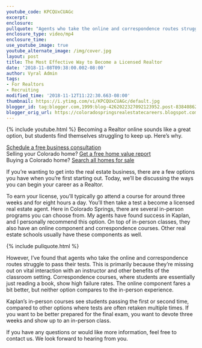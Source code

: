 ```yaml
---
youtube_code: KPCQUxCUAGc
excerpt:
enclosure:
pullquote: "Agents who take the online and correspondence routes struggle to pass their tests."
enclosure_type: video/mp4
enclosure_time:
use_youtube_image: true
youtube_alternate_image: /img/cover.jpg
layout: post
title: The Most Effective Way to Become a Licensed Realtor
date: '2018-11-08T09:38:00.002-08:00'
author: Vyral Admin
tags:
- For Realtors
- Recruiting
modified_time: '2018-11-12T11:22:30.663-08:00'
thumbnail: https://i.ytimg.com/vi/KPCQUxCUAGc/default.jpg
blogger_id: tag:blogger.com,1999:blog-4262022327092123952.post-838408628336782566
blogger_orig_url: https://coloradospringsrealestatecareers.blogspot.com/2018/11/the-most-effective-way-to-become.html
---
```

{% include youtube.html %}
Becoming a Realtor online sounds like a great option, but students find themselves struggling to keep up. Here’s why.

<div class="post-cta">
<a href="/contact/" target="_blank">Schedule a free business consultation</a><br>
Selling your Colorado home? <a href="http://www.coloradohomesvalue.com/" target="_blank">Get a free home value report<br>  </a>
Buying a Colorado home? <a href="http://www.coloradospringstophomes.com/" target="_blank">Search all homes for sale</a>
</div>

If you’re wanting to get into the real estate business, there are a few options you have when you’re first starting out. Today, we’ll be discussing the ways you can begin your career as a Realtor.

To earn your license, you’ll typically go attend a course for around three weeks and for eight hours a day. You’ll then take a test a become a licensed real estate agent. Here in Colorado Springs, there are several in-person programs you can choose from. My agents have found success in Kaplan, and I personally recommend this option. On top of in-person classes, they also have an online component and correspondence courses. Other real estate schools usually have these components as well.

{% include pullquote.html %}

However, I’ve found that agents who take the online and correspondence routes struggle to pass their tests. This is primarily because they’re missing out on vital interaction with an instructor and other benefits of the classroom setting. Correspondence courses, where students are essentially just reading a book, show high failure rates. The online component fares a bit better, but neither option compares to the in-person experience.

Kaplan’s in-person courses see students passing the first or second time, compared to other options where tests are often retaken multiple times. If you want to be better prepared for the final exam, you want to devote three weeks and show up to an in-person class.

If you have any questions or would like more information, feel free to contact us. We look forward to hearing from you.
